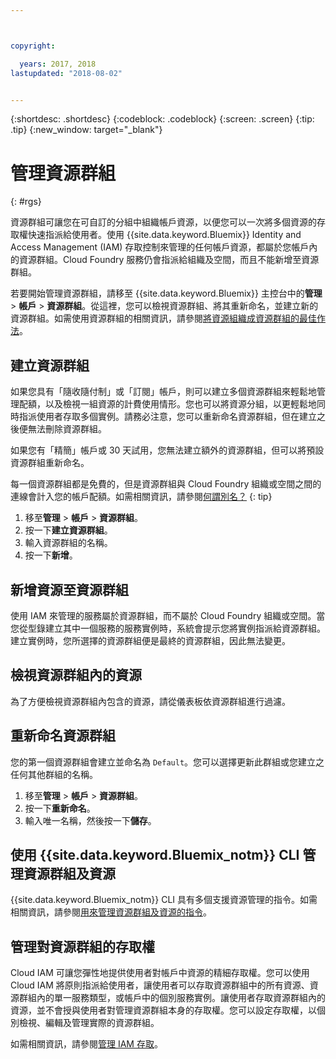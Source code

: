 ```yaml
---



copyright:

  years: 2017, 2018
lastupdated: "2018-08-02"


---
```


{:shortdesc: .shortdesc}
{:codeblock: .codeblock}
{:screen: .screen}
{:tip: .tip}
{:new_window: target="_blank"}

# 管理資源群組
{: #rgs}

資源群組可讓您在可自訂的分組中組織帳戶資源，以便您可以一次將多個資源的存取權快速指派給使用者。使用 {{site.data.keyword.Bluemix}} Identity and Access Management (IAM) 存取控制來管理的任何帳戶資源，都屬於您帳戶內的資源群組。Cloud Foundry 服務仍會指派給組織及空間，而且不能新增至資源群組。

若要開始管理資源群組，請移至 {{site.data.keyword.Bluemix}} 主控台中的**管理** &gt; **帳戶** &gt; **資源群組**。從這裡，您可以檢視資源群組、將其重新命名，並建立新的資源群組。如需使用資源群組的相關資訊，請參閱[將資源組織成資源群組的最佳作法](/docs/resources/bestpractice_rgs.html#bp_resourcegroups)。


## 建立資源群組

如果您具有「隨收隨付制」或「訂閱」帳戶，則可以建立多個資源群組來輕鬆地管理配額，以及檢視一組資源的計費使用情形。您也可以將資源分組，以更輕鬆地同時指派使用者存取多個實例。請務必注意，您可以重新命名資源群組，但在建立之後便無法刪除資源群組。

如果您有「精簡」帳戶或 30 天試用，您無法建立額外的資源群組，但可以將預設資源群組重新命名。

每一個資源群組都是免費的，但是資源群組與 Cloud Foundry 組織或空間之間的連線會計入您的帳戶配額。如需相關資訊，請參閱[何謂別名？](/docs/resources/connecting_apps.html#what_is_alias)
{: tip}

1. 移至**管理** &gt; **帳戶** &gt; **資源群組**。
2. 按一下**建立資源群組**。
3. 輸入資源群組的名稱。
4. 按一下**新增**。

## 新增資源至資源群組

使用 IAM 來管理的服務屬於資源群組，而不屬於 Cloud Foundry 組織或空間。當您從型錄建立其中一個服務的服務實例時，系統會提示您將實例指派給資源群組。建立實例時，您所選擇的資源群組便是最終的資源群組，因此無法變更。

## 檢視資源群組內的資源

為了方便檢視資源群組內包含的資源，請從儀表板依資源群組進行過濾。

## 重新命名資源群組

您的第一個資源群組會建立並命名為 `Default`。您可以選擇更新此群組或您建立之任何其他群組的名稱。

1. 移至**管理** &gt; **帳戶** &gt; **資源群組**。
2. 按一下**重新命名**。
3. 輸入唯一名稱，然後按一下**儲存**。

## 使用 {{site.data.keyword.Bluemix_notm}} CLI 管理資源群組及資源

{{site.data.keyword.Bluemix_notm}} CLI 具有多個支援資源管理的指令。如需相關資訊，請參閱[用來管理資源群組及資源的指令](/docs/cli/reference/ibmcloud/cli_resource_group.html#ibmcloud_commands_resource)。

## 管理對資源群組的存取權

Cloud IAM 可讓您彈性地提供使用者對帳戶中資源的精細存取權。您可以使用 Cloud IAM 將原則指派給使用者，讓使用者可以存取資源群組中的所有資源、資源群組內的單一服務類型，或帳戶中的個別服務實例。讓使用者存取資源群組內的資源，並不會授與使用者對管理資源群組本身的存取權。您可以設定存取權，以個別檢視、編輯及管理實際的資源群組。

如需相關資訊，請參閱[管理 IAM 存取](/docs/iam/mngiam.html#iammanidaccser)。
